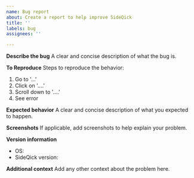 ```yaml
---
name: Bug report
about: Create a report to help improve SideQick
title: ''
labels: bug
assignees: ''

---
```


**Describe the bug**
A clear and concise description of what the bug is.

**To Reproduce**
Steps to reproduce the behavior:
1. Go to '...'
2. Click on '....'
3. Scroll down to '....'
4. See error

**Expected behavior**
A clear and concise description of what you expected to happen.

**Screenshots**
If applicable, add screenshots to help explain your problem.

**Version information**
 - OS: 
 - SideQick version: 

**Additional context**
Add any other context about the problem here.
